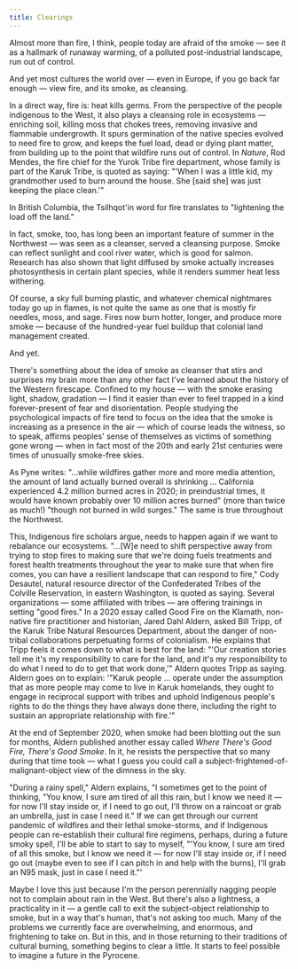 ```yaml
---
title: Clearings
---
```


Almost more than fire, I think, people today are afraid of the smoke — see it as a hallmark of runaway warming, of a polluted post-industrial landscape, run out of control. 

And yet most cultures the world over — even in Europe, if you go back far enough — view fire, and its smoke, as cleansing. 

In a direct way, fire is: heat kills germs. From the perspective of the people indigenous to the West, it also plays a cleansing role in ecosystems — enriching soil, killing moss that chokes trees, removing invasive and flammable undergrowth. It spurs germination of the native species evolved to need fire to grow, and keeps the fuel load, dead or dying plant matter, from building up to the point that wildfire runs out of control. In *Nature*, Rod Mendes, the fire chief for the Yurok Tribe fire department, whose family is part of the Karuk Tribe, is quoted as saying: "'When I was a little kid, my grandmother used to burn around the house. She [said she] was just keeping the place clean.'" 

In British Columbia, the Tsilhqot'in word for fire translates to "lightening the load off the land."

In fact, smoke, too, has long been an important feature of summer in the Northwest — was seen as a cleanser, served a cleansing purpose. Smoke can reflect sunlight and cool river water, which is good for salmon. Research has also shown that light diffused by smoke actually increases photosynthesis in certain plant species, while it renders summer heat less withering. 

Of course, a sky full burning plastic, and whatever chemical nightmares today go up in flames, is not quite the same as one that is mostly fir needles, moss, and sage. Fires now burn hotter, longer, and produce more smoke — because of the hundred-year fuel buildup that colonial land management created.

And yet. 

There's something about the idea of smoke as cleanser that stirs and surprises my brain more than any other fact I've learned about the history of the Western firescape. Confined to my house — with the smoke erasing light, shadow, gradation — I find it easier than ever to feel trapped in a kind forever-present of fear and disorientation. People studying the psychological impacts of fire tend to focus on the idea that the smoke is increasing as a presence in the air — which of course leads the witness, so to speak, affirms peoples' sense of themselves as victims of something gone wrong — when in fact most of the 20th and early 21st centuries were times of unusually smoke-free skies. 

As Pyne writes: "...while wildfires gather more and more media attention, the amount of land actually burned overall is shrinking ... California experienced 4.2 million burned acres in 2020; in preindustrial times, it would have known probably over 10 million acres burned" (more than twice as much!) "though not burned in wild surges." The same is true throughout the Northwest.

This, Indigenous fire scholars argue, needs to happen again if we want to rebalance our ecosystems. "...[W]e need to shift perspective away from trying to stop fires to making sure that we're doing fuels treatments and forest health treatments throughout the year to make sure that when fire comes, you can have a resilient landscape that can respond to fire," Cody Desautel, natural resource director of the Confederated Tribes of the Colville Reservation, in eastern Washington, is quoted as saying. Several organizations — some affiliated with tribes — are offering trainings in setting "good fires." In a 2020 essay called Good Fire on the Klamath, non-native fire practitioner and historian, Jared Dahl Aldern, asked Bill Tripp, of the Karuk Tribe Natural Resources Department, about the danger of non-tribal collaborations perpetuating forms of colonialism. He explains that Tripp feels it comes down to what is best for the land: "'Our creation stories tell me it's my responsibility to care for the land, and it's my responsibility to do what I need to do to get that work done,'" Aldern quotes Tripp as saying. Aldern goes on to explain: '"Karuk people ... operate under the assumption that as more people may come to live in Karuk homelands, they ought to engage in reciprocal support with tribes and uphold Indigenous people's rights to do the things they have always done there, including the right to sustain an appropriate relationship with fire.'"

At the end of September 2020, when smoke had been blotting out the sun for months, Aldern published another essay called *Where There's Good Fire, There's Good Smoke*. In it, he resists the perspective that so many during that time took — what I guess you could call a subject-frightened-of-malignant-object view of the dimness in the sky.

"During a rainy spell," Aldern explains, "I sometimes get to the point of thinking, "You know, I sure am tired of all this rain, but I know we need it — for now I'll stay inside or, if I need to go out, I'll throw on a raincoat or grab an umbrella, just in case I need it." If we can get through our current pandemic of wildfires and their lethal smoke-storms, and if Indigenous people can re-establish their cultural fire regimens, perhaps, during a future smoky spell, I'll be able to start to say to myself, "'You know, I sure am tired of all this smoke, but I know we need it — for now I'll stay inside or, if I need go out (maybe even to see if I can pitch in and help with the burns), I'll grab an N95 mask, just in case I need it."'

Maybe I love this just because I'm the person perennially nagging people not to complain about rain in the West. But there's also a lightness, a practicality in it — a gentle call to exit the subject-object relationship to smoke, but in a way that's human, that's not asking too much. Many of the problems we currently face are overwhelming, and enormous, and frightening to take on. But in this, and in those returning to their traditions of cultural burning, something begins to clear a little. It starts to feel possible to imagine a future in the Pyrocene.

